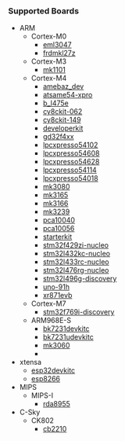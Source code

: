 ### Supported Boards

* ARM
    * Cortex-M0
        * [eml3047](./eml3047/README.md)
        * [frdmkl27z](./frdmkl27z/README.md)
    * Cortex-M3
        * [mk1101](./mk1101/README.md)
    * Cortex-M4
        * [amebaz_dev](./amebaz_dev/README.md)
        * [atsame54-xpro](./atsame54-xpro/README.md)
        * [b_l475e](./b_l475e/README.md)
        * [cy8ckit-062](./cy8ckit-062/README.md)
        * [cy8ckit-149](./cy8ckit-149/README.md)
        * [developerkit](./developerkit/README.md)
        * [gd32f4xx](./gd32f4xx/README.md)
        * [lpcxpresso54102](./lpcxpresso54102/README.md)
        * [lpcxpresso54608](./lpcxpresso54608/README.md)
        * [lpcxpresso54628](./lpcxpresso54628/README.md)
        * [lpcxpresso54114](./lpcxpresso54114/README.md)
        * [lpcxpresso54018](./lpcxpresso54018/README.md)
        * [mk3080](./mk3080/README.md)
        * [mk3165](./mk3165/README.md)
        * [mk3166](./mk3166/README.md)
        * [mk3239](./mk3239/README.md)
        * [pca10040](./pca10040/README.md)
        * [pca10056](./pca10056/README.md)
        * [starterkit](./starterkit/README.md)
        * [stm32f429zi-nucleo](./stm32f429zi-nucleo/README.md)
        * [stm32l432kc-nucleo](./stm32l432kc-nucleo/README.md)
        * [stm32l433rc-nucleo](./stm32l433rc-nucleo/README.md)
        * [stm32l476rg-nucleo](./stm32l476rg-nucleo/README.md)
        * [stm32l496g-discovery](./stm32l496g-discovery/README.md)
        * [uno-91h](./uno-91h/README.md)
        * [xr871evb](./xr871evb/README.md)
    * Cortex-M7
        * [stm32f769i-discovery](./stm32f769i-discovery/README.md)
    * ARM968E-S
        * [bk7231devkitc](./bk7231devkitc/README.md)
        * [bk7231udevkitc](./bk7231udevkitc/README.md)
        * [mk3060](./mk3060/README.md)
        * 
* xtensa
    * [esp32devkitc](./esp32devkitc/README.md)
    * [esp8266](./esp8266/README.md)
* MIPS
    * MIPS-I
        * [rda8955](./rda8955/README.md)
* C-Sky
    * CK802
        * [cb2210](./cb2210/README.md)